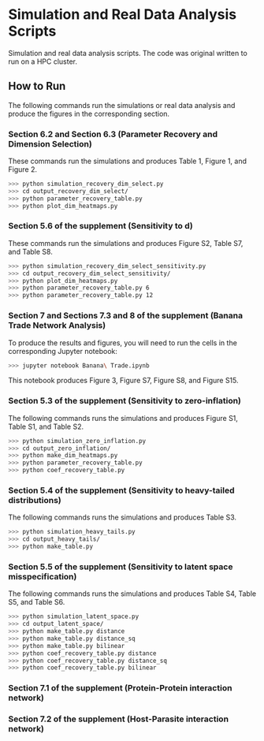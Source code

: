 # Simulation and Real Data Analysis Scripts

Simulation and real data analysis scripts. The code was original written to run on a HPC cluster. 

## How to Run

The following commands run the simulations or real data analysis and produce the figures in the corresponding section.

### Section 6.2 and Section 6.3 (Parameter Recovery and Dimension Selection)

These commands run the simulations and produces Table 1, Figure 1, and Figure 2.

```bash
>>> python simulation_recovery_dim_select.py
>>> cd output_recovery_dim_select/
>>> python parameter_recovery_table.py   
>>> python plot_dim_heatmaps.py        
```

### Section 5.6 of the supplement (Sensitivity to d)

These commands run the simulations and produces Figure S2, Table S7, and Table S8.

```bash
>>> python simulation_recovery_dim_select_sensitivity.py
>>> cd output_recovery_dim_select_sensitivity/
>>> python plot_dim_heatmaps.py
>>> python parameter_recovery_table.py 6
>>> python parameter_recovery_table.py 12
```

### Section 7 and Sections 7.3 and 8 of the supplement (Banana Trade Network Analysis)

To produce the results and figures, you will need to run the cells in the corresponding Jupyter notebook:

```bash
>>> jupyter notebook Banana\ Trade.ipynb
```

This notebook produces Figure 3, Figure S7, Figure S8, and Figure S15.

### Section 5.3 of the supplement (Sensitivity to zero-inflation)

The following commands runs the simulations and produces Figure S1, Table S1, and Table S2.

```bash
>>> python simulation_zero_inflation.py
>>> cd output_zero_inflation/
>>> python make_dim_heatmaps.py
>>> python parameter_recovery_table.py
>>> python coef_recovery_table.py
```

### Section 5.4 of the supplement (Sensitivity to heavy-tailed distributions)

The following commands runs the simulations and produces Table S3.

```bash
>>> python simulation_heavy_tails.py
>>> cd output_heavy_tails/
>>> python make_table.py
```

### Section 5.5 of the supplement (Sensitivity to latent space misspecification)

The following commands runs the simulations and produces Table S4, Table S5, and Table S6.

```bash
>>> python simulation_latent_space.py
>>> cd output_latent_space/
>>> python make_table.py distance
>>> python make_table.py distance_sq
>>> python make_table.py bilinear
>>> python coef_recovery_table.py distance
>>> python coef_recovery_table.py distance_sq
>>> python coef_recovery_table.py bilinear
```

### Section 7.1 of the supplement (Protein-Protein interaction network)


### Section 7.2 of the supplement (Host-Parasite interaction network)
